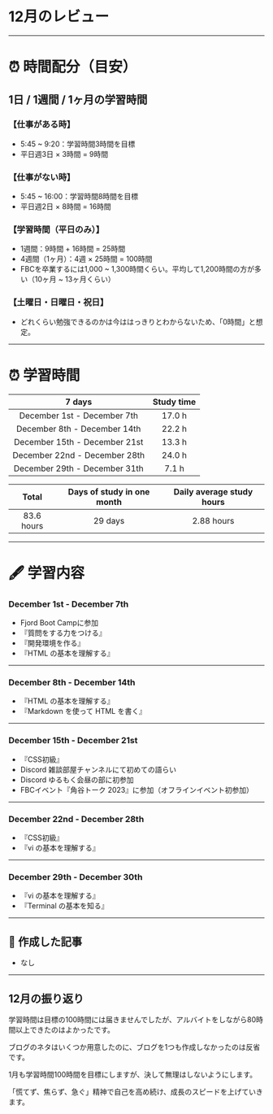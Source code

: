 # 12月のレビュー
---

# ⏰ 時間配分（目安）
## 1日 / 1週間 / 1ヶ月の学習時間
### 【仕事がある時】
- 5:45 ~ 9:20：学習時間3時間を目標
- 平日週3日 × 3時間 = 9時間

### 【仕事がない時】
- 5:45 ~ 16:00：学習時間8時間を目標
- 平日週2日 × 8時間 = 16時間

### 【学習時間（平日のみ）】
- 1週間：9時間 + 16時間 = 25時間
- 4週間（1ヶ月）：4週 × 25時間 = 100時間
- FBCを卒業するには1,000 ~ 1,300時間くらい。平均して1,200時間の方が多い（10ヶ月 ~ 13ヶ月くらい）

### 【土曜日・日曜日・祝日】
- どれくらい勉強できるのかは今ははっきりとわからないため、「0時間」と想定。

---

# ⏰ 学習時間
| 7 days | Study time |
| :---: | :---: |
| December 1st - December 7th | 17.0 h |
| December 8th - December 14th | 22.2 h |
| December 15th - December 21st | 13.3 h |
| December 22nd - December 28th | 24.0 h |
| December 29th - December 31th | 7.1 h |

| Total | Days of study in one month | Daily average study hours |
| :---: | :---: | :---: |
| 83.6 hours | 29 days | 2.88 hours |
---


# 🖋️ 学習内容
### December 1st - December 7th 
- Fjord Boot Campに参加
- 『質問をする力をつける』
- 『開発環境を作る』
- 『HTML の基本を理解する』
---


### December 8th - December 14th
- 『HTML の基本を理解する』
- 『Markdown を使って HTML を書く』
---


### December 15th - December 21st
- 『CSS初級』
- Discord 雑談部屋チャンネルにて初めての語らい
- Discord ゆるもく会昼の部に初参加
- FBCイベント『角谷トーク 2023』に参加（オフラインイベント初参加）
---


### December 22nd - December 28th
- 『CSS初級』
- 『vi の基本を理解する』
---


### December 29th - December 30th
- 『vi の基本を理解する』
- 『Terminal の基本を知る』
---


## 📰 作成した記事
- なし
---


## 12月の振り返り
学習時間は目標の100時間には届きませんでしたが、アルバイトをしながら80時間以上できたのはよかったです。

ブログのネタはいくつか用意したのに、ブログを1つも作成しなかったのは反省です。

1月も学習時間100時間を目標にしますが、決して無理はしないようにします。

「慌てず、焦らず、急ぐ」精神で自己を高め続け、成長のスピードを上げていきます。


